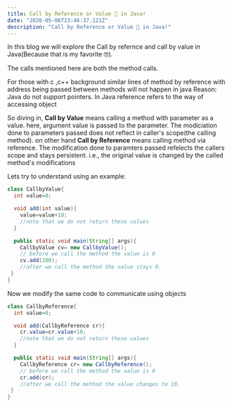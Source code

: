 ```yaml
---
title: Call by Reference or Value 🤔 in Java!
date: "2020-05-06T23:46:37.121Z"
description: "Call by Reference or Value 🤔 in Java!"
---
```


In this blog we will explore the Call by refernce and call by value in Java(Because that is my favorite 🤓).

The calls mentioned here are both the method calls.

For those with c ,c++ background similar lines of method by reference with address being passed between methods will not happen in java
Reason: Java do not support pointers. In Java reference refers to the way of accessing object

So diving in,
**Call by Value** means calling a method with parameter as a value. here, argument value is passed to the parameter. The modiciation done to parameters passed does not reflect in caller's scope(the calling method).
on other hand
**Call by Reference** means calling method via reference. The modification done to paramters passed refelects the callers scope and stays persistent. i.e., the original value is changed by the called method's modifications

Lets try to understand using an example:

```java
class CallbyValue{
  int value=0;

  void add(int value){
    value=value+10;
    //note that we do not return these values
  }

  public static void main(String[] args){
    CallbyValue cv= new CallbyValue();
    // before we call the method the value is 0
    cv.add(100);
    //after we call the method the value stays 0.
 }
}
```

Now we modify the same code to communicate using objects

```java
class CallbyReference{
  int value=0;

  void add(CallbyReference cr){
    cr.value=cr.value+10;
    //note that we do not return these values
  }

  public static void main(String[] args){
    CallbyReference cr= new CallbyReference();
    // before we call the method the value is 0
    cr.add(cr);
    //after we call the method the value changes to 10.
 }
}
```
